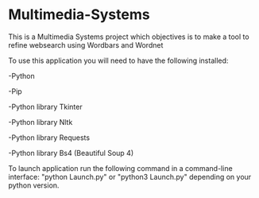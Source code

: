 # Multimedia-Systems

This is a Multimedia Systems project which objectives is to make a tool to refine websearch using Wordbars and Wordnet

To use this application you will need to have the following installed:

-Python

-Pip

-Python library Tkinter

-Python library Nltk

-Python library Requests

-Python library Bs4 (Beautiful Soup 4)

To launch application run the following command in a command-line interface: "python Launch.py" or "python3 Launch.py" depending on your python version.
